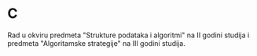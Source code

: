 # C
Rad u okviru predmeta "Strukture podataka i algoritmi" na II godini studija i predmeta "Algoritamske strategije" na III godini studija. 